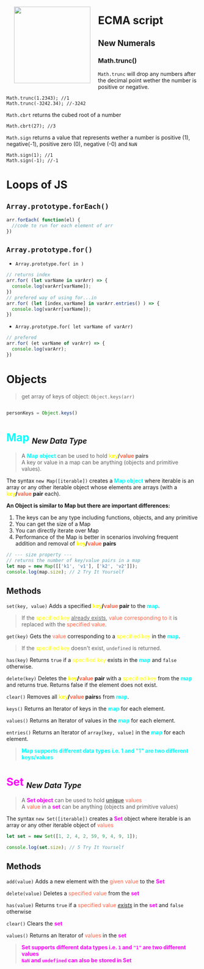 <head>
  <link 
      rel="stylesheet" 
      type="text/css" 
      media="all" 
      href="./color.css"/>
  <link 
      rel="stylesheet" 
      type="text/css" 
      media="all" 
      href="./CSS.css"/>
  <link 
      href="https://fonts.googleapis.com/css?family=Fira+Mono:400&display=swap" 
      rel="stylesheet">
  <script src="https://code.jquery.com/jquery-3.5.1.min.js" integrity="sha256-9/aliU8dGd2tb6OSsuzixeV4y/faTqgFtohetphbbj0=" crossorigin="anonymous"></script>
<style>
.map {
  color: cyan;
  font-weight: bold;
}
.set {
  color: magenta; 
  font-weight: bold;
}
.key {
  color: yellow;
}
.value {
  color: tomato; 
}
</style>
</head>    


<img src="https://upload.wikimedia.org/wikipedia/commons/9/99/Unofficial_JavaScript_logo_2.svg" height="200px" style="float:left;margin:20px;">




# ECMA script 

## New Numerals

### Math.trunc()

`Math.trunc` will drop any numbers after the decimal point wether the number is positive or negative.

```JS
Math.trunc(1.2343); //1
Math.trunc(-3242.34); //-3242
```
`Math.cbrt` returns the cubed root of a number

```JS
Math.cbrt(27); //3
```
`Math.sign` returns a value that represents wether a number is positive (1), negative(-1), positive zero (0), negative (-0) and `NaN`

```JS
Math.sign(1); //1
Math.sign(-1); //-1
```

# Loops of JS

## `Array.prototype.forEach()`

``` js
arr.forEach( function(el) {
  //code to run for each element of arr
})
```
## `Array.prototype.for()`
- `Array.prototype.for( in )`
``` js
// returns index
arr.for( (let varName in varArr) => {
  console.log(varArr[varName]);
})
// prefered way of using for...in
arr.for( (let [index,varName] in varArr.entries() ) => {
  console.log(varArr[varName]);
})
```
- `Array.prototype.for( let varName of varArr)`

``` js
// prefered
arr.for( (et varName of varArr) => {
  console.log(varArr);
})
```
# Objects 

>get array of keys of object:
>`Object.keys(arr)`

``` js

personKeys = Object.keys()


```

# <span class="map">Map</span> <small><em><sub>New Data Type</sub></em></small>

> A <span class="map">Map object</span> can be used to hold <b class="SkyBlue"><span class="key">key</span>/<span class="value">value</span> pairs</b><br> A key or value in a map can be anything (objects and primitive values).

The syntax `new Map([iterable])` creates a <span class="map">Map object</span> where iterable is an array or any other iterable object whose elements are arrays (with a <b class="SkyBlue"><span class="key">key</span>/<span class="value">value</span> pair</b> each).

<span class="SkyBlue"><b>An Object is similar to Map but there are important differences:</b></span>
1) The keys can be any type including functions, objects, and any primitive
2) You can get the size of a Map
3) You can directly iterate over Map
4) Performance of the Map is better in scenarios involving frequent addition and removal of <b class="SkyBlue"><span class="key">key</span>/<span class="value">value</span> pairs</b>

```js
// --- size property ---
// returns the number of key/value pairs in a map
let map = new Map([['k1', 'v1'], ['k2', 'v2']]);
console.log(map.size); // 2 Try It Yourself
```
## Methods
`set(key, value)` Adds a specified <b class="SkyBlue"><span class="key">key</span>/<span class="value">value</span> pair</b> to the <span class="map">map</span>.

> If the <span class="key">specified key</span> <u>already exists</u>, <spna class="value">
  value corresponding to it
</spna> is replaced with the <span class="value">specified value</span>.

`get(key)` Gets the <span class="value">value</span> corresponding to a <span class="key">specified key</span> in the <span class="map">map</span>. 
>If the <span class="key">specified key</span> doesn't exist, `undefined` is returned.

`has(key)` Returns `true` if a <span class="key">specified key</span> exists in the <span class="map">map</span> and `false` otherwise.

`delete(key)` Deletes the <b class="SkyBlue"><span class="key">key</span>/<span class="value">value</span> pair</b> with a <span class="key">specified key</span> from the <span class="map">map</span> and returns true. Returns false if the element does not exist.

`clear()` Removes all <b class="SkyBlue"><span class="key">key</span>/<span class="value">value</span> pairs</b>s from <span class="map">map</span>.

`keys()` Returns an Iterator of keys in the <span class="map">map</span> for each element.

`values()` Returns an Iterator of values in the <span class="map">map</span> for each element.

`entries()` Returns an Iterator of `array[key, value]` in the <span class="map">map</span> for each element.

> <b class="map">Map supports different data types i.e. 1 and "1" are two different keys/values</b>  

# <span class="set">Set</span> <small><em><sub>New Data Type</sub></em></small>
> A <span class="set">Set object</span> can be used to hold <u><b>unique</b></u> <span class="value">values</span><br>
A <span class="value">value</span> in a <span class="set">set</span> can be anything (objects and primitive values)

The syntax `new Set([iterable])` creates a <span class="set">Set</span> object where iterable is an array or any other iterable object of <span class="value">values</span>
```js
let set = new Set([1, 2, 4, 2, 59, 9, 4, 9, 1]);

console.log(set.size); // 5 Try It Yourself
```
## Methods
`add(value)` Adds a new element with the <span class="value">given value</span> to the <span class="set">Set</span>

`delete(value)` Deletes a <span class="value">specified value</span> from the <span class="set">set</span>

`has(value)` Returns `true` if a <span class="value">specified value</span> <i><u>exists</u></i> in the <span class="set">set</span> and `false` otherwise

`clear()` Clears the <span class="set">set</span>

`values()` Returns an Iterator of <span class="value">values</span> in the <span class="set">set</span>

> <span class="set">Set supports different data types i.e. `1` and `"1"` are two different values</span><br>
> <span class="set">`NaN` and `undefined` can also be stored in Set</span>